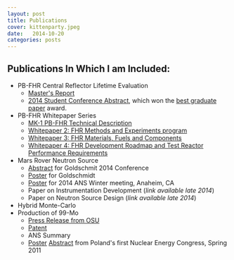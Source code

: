 ```yaml
---
layout: post
title: Publications
cover: kittenparty.jpeg
date:   2014-10-20
categories: posts
---
```


## Publications In Which I am Included:

* PB-FHR Central Reflector Lifetime Evaluation
  * [Master's Report](/papers/Report_Final.pdf)
  * [2014 Student Conference Abstract](/papers/munk_abstract_2014.pdf), which won the [best graduate paper](http://www.mne.psu.edu/news/news_detail.cfm?nid=366) award. 
* PB-FHR Whitepaper Series
  * [MK-1 PB-FHR Technical Description](http://fhr.nuc.berkeley.edu/wp-content/uploads/2014/10/14-002-PB-FHR_Design_Report_Final.pdf)
  * [Whitepaper 2: FHR Methods and Experiments program](http://fhr.nuc.berkeley.edu/wp-content/uploads/2013/08/12-002-FHR-Workshop-2-Report-Final.pdf)
  * [Whitepaper 3: FHR Materials, Fuels and Components](http://fhr.nuc.berkeley.edu/wp-content/uploads/2013/08/12-003-FHR-Workshop-3-Report-Final.pdf)
  * [Whitepaper 4: FHR Development Roadmap and Test Reactor Performance Requirements ](http://fhr.nuc.berkeley.edu/wp-content/uploads/2013/08/12-004-FHR-Workshop-4-Report-Final.pdf)
* Mars Rover Neutron Source
  * [Abstract](http://goldschmidt.info/2014/abstracts/abstractView?abstractId=1916) for Goldschmit 2014 Conference
  * [Poster](/papers/Goldschmidt_2014_Poster.pdf) for Goldschmidt
  * [Poster](/papers/ANS_Anaheim_2014.pdf) for 2014 ANS Winter meeting, Anaheim, CA 
  * Paper on Instrumentation Development (*link available late 2014*)
  * Paper on Neutron Source Design (*link available late 2014*)
* Hybrid Monte-Carlo
* Production of 99-Mo
  * [Press Release from OSU](http://oregonstate.edu/terra/2014/05/oregon-state-nuclear-engineers-solve-looming-medical-isotope-shortage/)
  * [Patent](http://www.google.com/patents/US20120027152)
  * ANS Summary
  * [Poster](/papers/Poland_2011_Poster.pdf) [Abstract](/papers/Poland_2011_Abstract.pdf) from Poland's first Nuclear Energy Congress, Spring 2011 

